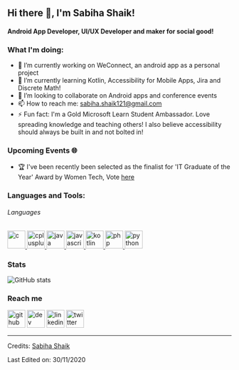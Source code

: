 ## Hi there 👋, I'm Sabiha Shaik!
#### Android App Developer, UI/UX Developer and maker for social good!


 ### What I'm doing: 
 
- 🔭 I’m currently working on WeConnect, an android app as a personal project 
- 🌱 I’m currently learning Kotlin, Accessibility for Mobile Apps, Jira and Discrete Math! 
- 👯 I’m looking to collaborate on Android apps and conference events 
- 📫 How to reach me: sabiha.shaik121@gmail.com 
- ⚡ Fun fact: I'm a Gold Microsoft Learn Student Ambassador. Love spreading knowledge and teaching others! I also believe accessibility should always be built in and not bolted in! 

### Upcoming Events 🌐
- 🏆 I've been recently been selected as the finalist for 'IT Graduate of the Year' Award by Women Tech, Vote [here](https://www.womentech.net/nominee/Sabiha/Shaik/46664)


<h3 align="left">Languages and Tools:</h3>
<h6> Languages </h6>
<p align="left"> <a href="https://www.cprogramming.com/" target="_blank"> <img src="https://devicons.github.io/devicon/devicon.git/icons/c/c-original.svg" alt="c" width="40" height="40"/> </a> <a href="https://www.w3schools.com/cpp/" target="_blank"> <img src="https://devicons.github.io/devicon/devicon.git/icons/cplusplus/cplusplus-original.svg" alt="cplusplus" width="40" height="40"/> </a> <a href="https://www.java.com" target="_blank"> <img src="https://devicons.github.io/devicon/devicon.git/icons/java/java-original-wordmark.svg" alt="java" width="40" height="40"/> </a> <a href="https://developer.mozilla.org/en-US/docs/Web/JavaScript" target="_blank"> <img src="https://devicons.github.io/devicon/devicon.git/icons/javascript/javascript-original.svg" alt="javascript" width="40" height="40"/> </a> <a href="https://kotlinlang.org" target="_blank"> <img src="https://www.vectorlogo.zone/logos/kotlinlang/kotlinlang-icon.svg" alt="kotlin" width="40" height="40"/> </a> <a href="https://www.php.net" target="_blank"> <img src="https://devicons.github.io/devicon/devicon.git/icons/php/php-original.svg" alt="php" width="40" height="40"/> </a> <a href="https://www.python.org" target="_blank"> <img src="https://devicons.github.io/devicon/devicon.git/icons/python/python-original.svg" alt="python" width="40" height="40"/> </a>  


### Stats

![GitHub stats](https://github-readme-stats.vercel.app/api?username=sabihashaik&count_private=true)  
 
### Reach me
[<img src='https://cdn.jsdelivr.net/npm/simple-icons@3.0.1/icons/github.svg' alt='github' height='40'>](https://github.com/Sabihashaik)  [<img src='https://cdn.jsdelivr.net/npm/simple-icons@3.0.1/icons/hashnode.svg' alt='dev' height='40'>](https://sabiha.hashnode.dev/)  [<img src='https://cdn.jsdelivr.net/npm/simple-icons@3.0.1/icons/linkedin.svg' alt='linkedin' height='40'>](https://www.linkedin.com/in/sabiha-shaik/)  [<img src='https://cdn.jsdelivr.net/npm/simple-icons@3.0.1/icons/twitter.svg' alt='twitter' height='40'>](https://twitter.com/sabiha_shaik_)  
 
-----
Credits: [Sabiha Shaik](https://github.com/Sabihashaik)

Last Edited on: 30/11/2020